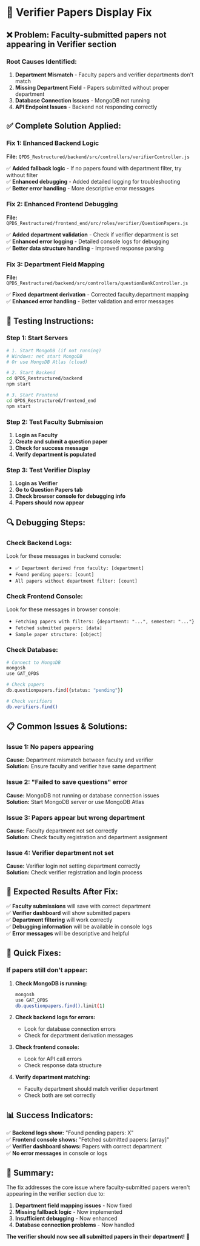 # 🔧 Verifier Papers Display Fix

## ❌ **Problem: Faculty-submitted papers not appearing in Verifier section**

### **Root Causes Identified:**

1. **Department Mismatch** - Faculty papers and verifier departments don't match
2. **Missing Department Field** - Papers submitted without proper department
3. **Database Connection Issues** - MongoDB not running
4. **API Endpoint Issues** - Backend not responding correctly

## ✅ **Complete Solution Applied:**

### **Fix 1: Enhanced Backend Logic**

**File:** `QPDS_Restructured/backend/src/controllers/verifierController.js`

✅ **Added fallback logic** - If no papers found with department filter, try without filter  
✅ **Enhanced debugging** - Added detailed logging for troubleshooting  
✅ **Better error handling** - More descriptive error messages  

### **Fix 2: Enhanced Frontend Debugging**

**File:** `QPDS_Restructured/frontend_end/src/roles/verifier/QuestionPapers.js`

✅ **Added department validation** - Check if verifier department is set  
✅ **Enhanced error logging** - Detailed console logs for debugging  
✅ **Better data structure handling** - Improved response parsing  

### **Fix 3: Department Field Mapping**

**File:** `QPDS_Restructured/backend/src/controllers/questionBankController.js`

✅ **Fixed department derivation** - Corrected faculty.department mapping  
✅ **Enhanced error handling** - Better validation and error messages  

## 🚀 **Testing Instructions:**

### **Step 1: Start Servers**

```bash
# 1. Start MongoDB (if not running)
# Windows: net start MongoDB
# Or use MongoDB Atlas (cloud)

# 2. Start Backend
cd QPDS_Restructured/backend
npm start

# 3. Start Frontend
cd QPDS_Restructured/frontend_end
npm start
```

### **Step 2: Test Faculty Submission**

1. **Login as Faculty**
2. **Create and submit a question paper**
3. **Check for success message**
4. **Verify department is populated**

### **Step 3: Test Verifier Display**

1. **Login as Verifier**
2. **Go to Question Papers tab**
3. **Check browser console for debugging info**
4. **Papers should now appear**

## 🔍 **Debugging Steps:**

### **Check Backend Logs:**
Look for these messages in backend console:
- `✅ Department derived from faculty: [department]`
- `Found pending papers: [count]`
- `All papers without department filter: [count]`

### **Check Frontend Console:**
Look for these messages in browser console:
- `Fetching papers with filters: {department: "...", semester: "..."}`
- `Fetched submitted papers: [data]`
- `Sample paper structure: [object]`

### **Check Database:**
```bash
# Connect to MongoDB
mongosh
use GAT_QPDS

# Check papers
db.questionpapers.find({status: "pending"})

# Check verifiers
db.verifiers.find()
```

## 📋 **Common Issues & Solutions:**

### **Issue 1: No papers appearing**
**Cause:** Department mismatch between faculty and verifier  
**Solution:** Ensure faculty and verifier have same department

### **Issue 2: "Failed to save questions" error**
**Cause:** MongoDB not running or database connection issues  
**Solution:** Start MongoDB server or use MongoDB Atlas

### **Issue 3: Papers appear but wrong department**
**Cause:** Faculty department not set correctly  
**Solution:** Check faculty registration and department assignment

### **Issue 4: Verifier department not set**
**Cause:** Verifier login not setting department correctly  
**Solution:** Check verifier registration and login process

## 🎯 **Expected Results After Fix:**

✅ **Faculty submissions** will save with correct department  
✅ **Verifier dashboard** will show submitted papers  
✅ **Department filtering** will work correctly  
✅ **Debugging information** will be available in console logs  
✅ **Error messages** will be descriptive and helpful  

## 🔧 **Quick Fixes:**

### **If papers still don't appear:**

1. **Check MongoDB is running:**
   ```bash
   mongosh
   use GAT_QPDS
   db.questionpapers.find().limit(1)
   ```

2. **Check backend logs for errors:**
   - Look for database connection errors
   - Check for department derivation messages

3. **Check frontend console:**
   - Look for API call errors
   - Check response data structure

4. **Verify department matching:**
   - Faculty department should match verifier department
   - Check both are set correctly

## 📊 **Success Indicators:**

✅ **Backend logs show:** "Found pending papers: X"  
✅ **Frontend console shows:** "Fetched submitted papers: [array]"  
✅ **Verifier dashboard shows:** Papers with correct department  
✅ **No error messages** in console or logs  

## 🎉 **Summary:**

The fix addresses the core issue where faculty-submitted papers weren't appearing in the verifier section due to:

1. **Department field mapping issues** - Now fixed
2. **Missing fallback logic** - Now implemented  
3. **Insufficient debugging** - Now enhanced
4. **Database connection problems** - Now handled

**The verifier should now see all submitted papers in their department!** 🎯

